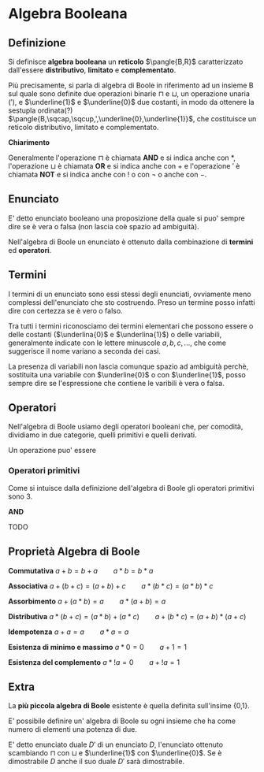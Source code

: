 # Algebra Booleana


## Definizione

Si definisce **algebra booleana** un **reticolo** $\pangle{B,R}$ caratterizzato dall'essere **distributivo**, **limitato** e **complementato**.

Più precisamente, si parla di algebra di Boole in riferimento ad un insieme B sul quale sono definite due operazioni binarie $\sqcap$ e $\sqcup$, un operazione unaria ($'$), e $\underline{1}$ e $\underline{0}$ due costanti, in modo da ottenere la sestupla ordinata(?) $\pangle{B,\sqcap,\sqcup,',\underline{0},\underline{1}}$, che costituisce un reticolo distributivo, limitato e complementato.

**Chiarimento**

Generalmente l'operazione $\sqcap$ è chiamata **AND** e si indica anche con $*$, l'operazione $\sqcup$ è chiamata **OR** e si indica anche con $+$ e l'operazione $'$ è chiamata **NOT** e si indica anche con $!$ o con $\neg$ o anche con $-$. 

## Enunciato

E' detto enunciato booleano una proposizione della quale si puo' sempre dire se è vera o falsa (non lascia coè spazio ad ambiguità).

Nell'algebra di Boole un enunciato è ottenuto dalla combinazione di **termini** ed **operatori**.

## Termini

I termini di un enunciato sono essi stessi degli enunciati, ovviamente meno complessi dell'enunciato che sto costruendo. Preso un termine posso infatti dire con certezza se è vero o falso.

Tra tutti i termini riconosciamo dei termini elementari che possono essere o delle costanti ($\underlina{0}$ e $\underlina{1}$) o delle variabili, generalmente indicate con le lettere minuscole $a,b,c,...$, che come suggerisce il nome variano a seconda dei casi.

La presenza di variabili non lascia comunque spazio ad ambiguità perchè, sostituita una variabile con $\underline{0}$ o con $\underline{1}$, posso sempre dire se l'espressione che contiene le varibili è vera o falsa.

## Operatori

Nell'algebra di Boole usiamo degli operatori booleani che, per comodità, dividiamo in due categorie, quelli primitivi e quelli derivati.

Un operazione puo' essere 
### Operatori primitivi

Come si intuisce dalla definizione dell'algebra di Boole gli operatori primitivi sono 3. 

**AND**

TODO


## Proprietà Algebra di Boole

**Commutativa**
$a+b=b+a \qquad a*b=b*a$

**Associativa**
$a+(b+c)=(a+b)+c \qquad a*(b*c)=(a*b)*c$

**Assorbimento**
$a+(a*b)=a \qquad a*(a+b)=a$

**Distributiva**
$a*(b+c)=(a*b)+(a*c) \qquad a+(b*c)=(a+b)*(a+c)$

**Idempotenza**
$a+a=a \qquad a*a=a$

**Esistenza di minimo e massimo**
$a*0=0 \qquad a+1=1$

**Esistenza del complemento**
$a*!a=0 \qquad a+!a=1$

## Extra

La **più piccola algebra di Boole** esistente è quella definita sull'insime {0,1}.

E' possibile definire un' algebra di Boole su ogni insieme che ha come numero di elementi una potenza di due.

E' detto enunciato duale $D'$ di un enunciato $D$, l'enunciato ottenuto scambiando $\sqcap$ con $\sqcup$ e $\underline{1}$ con $\underline{0}$. Se è dimostrabile $D$ anche il suo duale $D'$ sarà dimostrabile.
